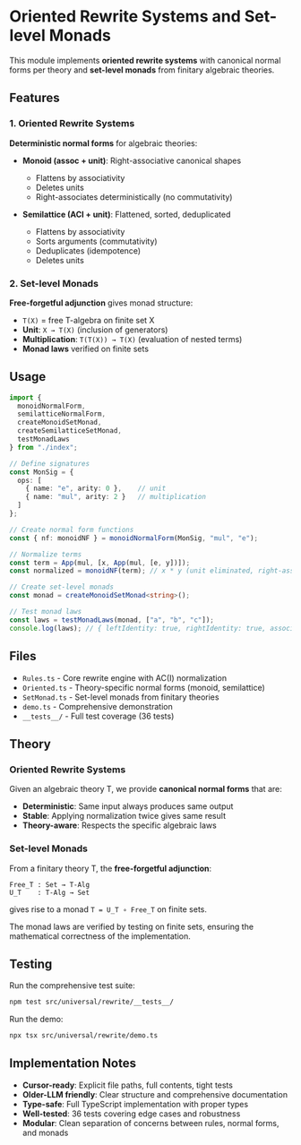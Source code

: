 # Oriented Rewrite Systems and Set-level Monads

This module implements **oriented rewrite systems** with canonical normal forms per theory and **set-level monads** from finitary algebraic theories.

## Features

### 1. Oriented Rewrite Systems

**Deterministic normal forms** for algebraic theories:

- **Monoid (assoc + unit)**: Right-associative canonical shapes
  - Flattens by associativity
  - Deletes units
  - Right-associates deterministically (no commutativity)

- **Semilattice (ACI + unit)**: Flattened, sorted, deduplicated
  - Flattens by associativity
  - Sorts arguments (commutativity)
  - Deduplicates (idempotence)
  - Deletes units

### 2. Set-level Monads

**Free-forgetful adjunction** gives monad structure:

- `T(X)` = free T-algebra on finite set X
- **Unit**: `X → T(X)` (inclusion of generators)
- **Multiplication**: `T(T(X)) → T(X)` (evaluation of nested terms)
- **Monad laws** verified on finite sets

## Usage

```typescript
import { 
  monoidNormalForm, 
  semilatticeNormalForm,
  createMonoidSetMonad,
  createSemilatticeSetMonad,
  testMonadLaws
} from "./index";

// Define signatures
const MonSig = { 
  ops: [
    { name: "e", arity: 0 },    // unit
    { name: "mul", arity: 2 }   // multiplication
  ] 
};

// Create normal form functions
const { nf: monoidNF } = monoidNormalForm(MonSig, "mul", "e");

// Normalize terms
const term = App(mul, [x, App(mul, [e, y])]);
const normalized = monoidNF(term); // x * y (unit eliminated, right-associated)

// Create set-level monads
const monad = createMonoidSetMonad<string>();

// Test monad laws
const laws = testMonadLaws(monad, ["a", "b", "c"]);
console.log(laws); // { leftIdentity: true, rightIdentity: true, associativity: true }
```

## Files

- `Rules.ts` - Core rewrite engine with AC(I) normalization
- `Oriented.ts` - Theory-specific normal forms (monoid, semilattice)
- `SetMonad.ts` - Set-level monads from finitary theories
- `demo.ts` - Comprehensive demonstration
- `__tests__/` - Full test coverage (36 tests)

## Theory

### Oriented Rewrite Systems

Given an algebraic theory T, we provide **canonical normal forms** that are:
- **Deterministic**: Same input always produces same output
- **Stable**: Applying normalization twice gives same result
- **Theory-aware**: Respects the specific algebraic laws

### Set-level Monads

From a finitary theory T, the **free-forgetful adjunction**:
```
Free_T : Set → T-Alg
U_T    : T-Alg → Set
```
gives rise to a monad `T = U_T ∘ Free_T` on finite sets.

The monad laws are verified by testing on finite sets, ensuring the mathematical correctness of the implementation.

## Testing

Run the comprehensive test suite:

```bash
npm test src/universal/rewrite/__tests__/
```

Run the demo:

```bash
npx tsx src/universal/rewrite/demo.ts
```

## Implementation Notes

- **Cursor-ready**: Explicit file paths, full contents, tight tests
- **Older-LLM friendly**: Clear structure and comprehensive documentation
- **Type-safe**: Full TypeScript implementation with proper types
- **Well-tested**: 36 tests covering edge cases and robustness
- **Modular**: Clean separation of concerns between rules, normal forms, and monads